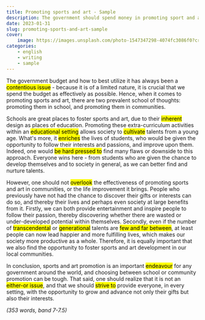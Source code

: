 ```yaml
---
title: Promoting sports and art - Sample
description: The government should spend money in promoting sport and art in school, rather than sponsoring professional sports and art events in communities. To what extent do you agree or disagree? (Government)
date: 2023-01-31
slug: promoting-sports-and-art-sample
cover:
    image: https://images.unsplash.com/photo-1547347298-4074fc3086f0?crop=entropy&cs=tinysrgb&fit=max&fm=jpg&ixid=MnwxMTc3M3wwfDF8c2VhcmNofDE4fHxzcG9ydHxlbnwwfHx8fDE2NzUxNDU4MjI&ixlib=rb-4.0.3&q=80&w=2000
categories:
    - english
    - writing
    - sample
---
```


The government budget and how to best utilize it has always been a <mark>contentious issue</mark> - because it is of a limited nature, it is crucial that we spend the budget as effectively as possible. Hence, when it comes to promoting sports and art, there are two prevalent school of thoughts: promoting them in school, and promoting them in communities.

Schools are great places to foster sports and art, due to their <mark>inherent</mark> design as places of education. Promoting these extra-curriculum activities within an <mark>educational setting</mark> allows society to <mark>cultivate</mark> talents from a young age. What's more, it <mark>enriches</mark> the lives of students, who would be given the opportunity to follow their interests and passions, and improve upon them. Indeed, one would <mark>be hard pressed to</mark> find many flaws or downside to this approach. Everyone wins here - from students who are given the chance to develop themselves and to society in general, as we can better find and nurture talents.

However, one should not <mark>overlook</mark> the effectiveness of promoting sports and art in communities, or the life improvement it brings. People who previously have not had the chance to discover their gifts or interests can do so, and thereby their lives and perhaps even society at large benefits from it. Firstly, we can both provide entertainment and inspire people to follow their passion, thereby discovering whether there are wasted or under-developed potential within themselves. Secondly, even if the number of <mark>transcendental</mark> or <mark>generational</mark> talents are <mark>few and far between</mark>, at least people can now lead happier and more fulfilling lives, which makes our society more productive as a whole. Therefore, it is equally important that we also find the opportunity to foster sports and art development in our local communities.

In conclusion, sports and art promotion is an important <mark>endeavour</mark> for any government around the world, and choosing between school or community promotion can be tough. That said, one should realize that it is not an <mark>either-or issue</mark>, and that we should <mark>strive to</mark> provide everyone, in every setting, with the opportunity to grow and advance not only their gifts but also their interests.

*(353 words, band 7-7.5)*

